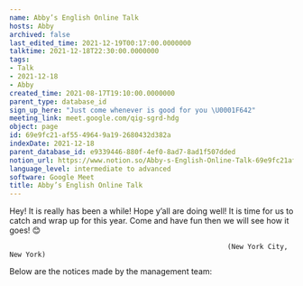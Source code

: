 ```yaml
---
name: Abby’s English Online Talk
hosts: Abby
archived: false
last_edited_time: 2021-12-19T00:17:00.0000000
talktime: 2021-12-18T22:30:00.0000000
tags:
- Talk
- 2021-12-18
- Abby
created_time: 2021-08-17T19:10:00.0000000
parent_type: database_id
sign_up_here: "Just come whenever is good for you \U0001F642"
meeting_link: meet.google.com/qig-sgrd-hdg
object: page
id: 69e9fc21-af55-4964-9a19-2680432d382a
indexDate: 2021-12-18
parent_database_id: e9339446-880f-4ef0-8ad7-8ad1f507dded
notion_url: https://www.notion.so/Abby-s-English-Online-Talk-69e9fc21af5549649a192680432d382a
language_level: intermediate to advanced
software: Google Meet
title: Abby’s English Online Talk
---
```


Hey! It is really has been a while! Hope y’all are doing well! It is time for us to catch and wrap up for this year. Come and have fun then we will see how it goes! 😊



                                                          (New York City, New York)



Below are the notices made by the management team:


